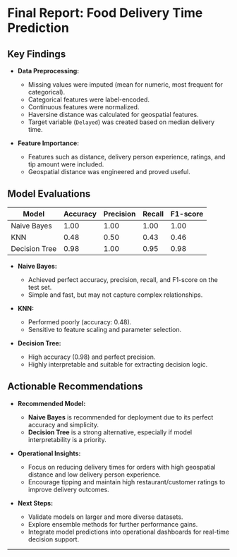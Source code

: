 # Final Report: Food Delivery Time Prediction

## Key Findings

- **Data Preprocessing:**  
    - Missing values were imputed (mean for numeric, most frequent for categorical).
    - Categorical features were label-encoded.
    - Continuous features were normalized.
    - Haversine distance was calculated for geospatial features.
    - Target variable (`Delayed`) was created based on median delivery time.

- **Feature Importance:**  
    - Features such as distance, delivery person experience, ratings, and tip amount were included.
    - Geospatial distance was engineered and proved useful.

## Model Evaluations

| Model         | Accuracy | Precision | Recall | F1-score |
|---------------|----------|-----------|--------|----------|
| Naive Bayes   | 1.00     | 1.00      | 1.00   | 1.00     |
| KNN           | 0.48     | 0.50      | 0.43   | 0.46     |
| Decision Tree | 0.98     | 1.00      | 0.95   | 0.98     |

- **Naive Bayes:**  
    - Achieved perfect accuracy, precision, recall, and F1-score on the test set.
    - Simple and fast, but may not capture complex relationships.

- **KNN:**  
    - Performed poorly (accuracy: 0.48).
    - Sensitive to feature scaling and parameter selection.

- **Decision Tree:**  
    - High accuracy (0.98) and perfect precision.
    - Highly interpretable and suitable for extracting decision logic.

## Actionable Recommendations

- **Recommended Model:**  
    - **Naive Bayes** is recommended for deployment due to its perfect accuracy and simplicity.
    - **Decision Tree** is a strong alternative, especially if model interpretability is a priority.

- **Operational Insights:**  
    - Focus on reducing delivery times for orders with high geospatial distance and low delivery person experience.
    - Encourage tipping and maintain high restaurant/customer ratings to improve delivery outcomes.

- **Next Steps:**  
    - Validate models on larger and more diverse datasets.
    - Explore ensemble methods for further performance gains.
    - Integrate model predictions into operational dashboards for real-time decision support.

---